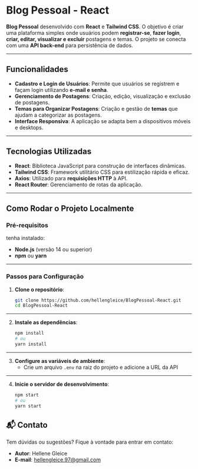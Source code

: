 # **Blog Pessoal - React** 

**Blog Pessoal** desenvolvido com **React** e **Tailwind CSS**. O objetivo é criar uma plataforma simples onde usuários podem **registrar-se**, **fazer login**, **criar, editar, visualizar e excluir** postagens e temas. O projeto se conecta com uma **API back-end** para persistência de dados. 

---

## **Funcionalidades** 

- **Cadastro e Login de Usuários**: Permite que usuários se registrem e façam login utilizando **e-mail e senha**.
- **Gerenciamento de Postagens**: Criação, edição, visualização e exclusão de postagens.
- **Temas para Organizar Postagens**: Criação e gestão de **temas** que ajudam a categorizar as postagens.
- **Interface Responsiva**: A aplicação se adapta bem a dispositivos móveis e desktops.

---

## **Tecnologias Utilizadas** 

- **React**: Biblioteca JavaScript para construção de interfaces dinâmicas.
- **Tailwind CSS**: Framework utilitário CSS para estilização rápida e eficaz.
- **Axios**: Utilizado para **requisições HTTP** à API.
- **React Router**: Gerenciamento de rotas da aplicação.

---

## **Como Rodar o Projeto Localmente** 

### **Pré-requisitos**

tenha instalado:

- **Node.js** (versão 14 ou superior)
- **npm** ou **yarn**

---

### **Passos para Configuração**

1. **Clone o repositório**:

   ```bash
   git clone https://github.com/hellengleice/BlogPessoal-React.git
   cd BlogPessoal-React
---
2. **Instale as dependências**:

   ```bash
   npm install
   # ou
   yarn install
---
3. **Configure as variáveis de ambiente**:
   - Crie um arquivo `.env` na raiz do projeto e adicione a URL da API

---

4. **Inicie o servidor de desenvolvimento**:

   ```bash
   npm start
   # ou
   yarn start
   
## 📬 **Contato**

Tem dúvidas ou sugestões? Fique à vontade para entrar em contato:

- **Autor**: Hellene Gleice
- **E-mail**: hellengleice.97@gmail.com
